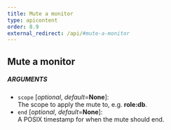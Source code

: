 ```yaml
---
title: Mute a monitor
type: apicontent
order: 8.9
external_redirect: /api/#mute-a-monitor
---
```


## Mute a monitor

##### ARGUMENTS
* `scope` [*optional*, *default*=**None**]:  
    The scope to apply the mute to, e.g. **role:db**.
* `end` [*optional*, *default*=**None**]:  
    A POSIX timestamp for when the mute should end.